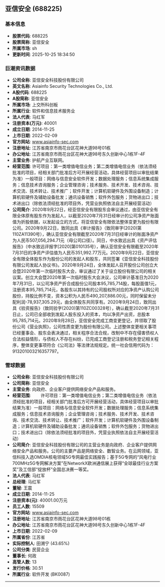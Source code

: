 ## 亚信安全 (688225)

### 基本信息

- **股票代码**: 688225
- **股票简称**: 亚信安全
- **所属市场**: sh
- **更新时间**: 2025-10-25 18:34:50

### 巨潮资讯数据

- **公司全称**: 亚信安全科技股份有限公司
- **英文名称**: Asiainfo Security Technologies Co., Ltd.
- **A股代码**: 688225
- **A股简称**: 亚信安全
- **所属市场**: 上交所科创板
- **所属行业**: 软件和信息技术服务业
- **法人代表**: 马红军
- **注册资本(万元)**: 40001
- **成立日期**: 2014-11-25
- **上市日期**: 2022-02-09
- **官方网站**: www.asiainfo-sec.com
- **注册地址**: 江苏省南京市雨花台区花神大道98号01栋
- **办公地址**: 江苏省南京市雨花台区花神大道98号东久创新中心1栋1F-4F
- **主营业务**: 护航产业互联网。
- **经营范围**: 许可项目：第一类增值电信业务；第二类增值电信业务（依法须经批准的项目，经相关部门批准后方可开展经营活动，具体经营项目以审批结果为准）一般项目：网络与信息安全软件开发；数据处理服务；信息系统集成服务；信息技术咨询服务；企业管理咨询；技术服务、技术开发、技术咨询、技术交流、技术转让、技术推广；软件开发；计算机软硬件及外围设备制造；计算机软硬件及辅助设备批发；通讯设备销售；软件外包服务；货物进出口；技术进出口（除依法须经批准的项目外，凭营业执照依法自主开展经营活动）
- **公司简介**: 2020年9月22日，经亚信安全有限股东会审议通过，由亚信安全有限全体原有股东作为发起人，以截至2020年7月31日经审计的公司净资产账面值为折股依据，以发起设立的方式，将亚信安全有限依法整体变更为股份有限公司。2020年9月22日，致同出具《审计报告》（致同审字(2020)第110ZA11390号），确认亚信安全有限截至2020年7月31日经审计的账面净资产为人民币507,056,294.71元（母公司口径）。同日，中水致远出具《资产评估报告》（中水致远评报字[2020]第010135号），确认亚信安全有限截至2020年7月31日的净资产评估值为人民币351,992.77万元。2020年9月22日，亚信安全有限全体股东作为股份公司的发起人和股东，共同签署《亚信安全科技股份有限公司发起人协议书》。2020年9月24日，全体发起人召开股份公司创立大会暨2020年第一次临时股东大会，审议通过了关于设立股份有限公司的相关议案。创立大会暨2020年第一次临时股东大会决议，公司审计基准日为2020年7月31日，以公司净资产折合成股份公司股本95,785,714股，每股面值1元，注册资本95,785,714元，各股东以其持有的公司股权所对应的净资产认购公司股份，持股比例不变，资本公积为人民币490,207,886.00元，同时保留未分配利润-78,937,305.29元，由全体股东共同享有。2020年9月24日，致同出具《验资报告》（致同验字(2020)第110ZC00328号），确认截至2020年7月31日止，公司已全部收到发起人股东投入的资本，均以净资产出资，总股本95,785,714元。2020年9月28日，亚信安全完成工商变更登记，并领取了股份公司《营业执照》，公司性质变更为股份有限公司。上述整体变更相关事项已经董事会、股东会表决通过，相关程序合法合规，改制中不存在侵害债权人合法权益情形，与债权人不存在纠纷，已完成工商登记注册和税务登记相关程序，整体变更事项符合《公司法》等法律法规规定。统一社会信用代码为：913201003216357797。

### 雪球数据

- **公司全称**: 亚信安全科技股份有限公司
- **公司简称**: 亚信安全
- **主营业务**: 向政府、企业客户提供网络安全产品和服务。
- **经营范围**: 　　许可项目：第一类增值电信业务；第二类增值电信业务（依法须经批准的项目，经相关部门批准后方可开展经营活动，具体经营项目以审批结果为准）一般项目：网络与信息安全软件开发；数据处理服务；信息系统集成服务；信息技术咨询服务；企业管理咨询；技术服务、技术开发、技术咨询、技术交流、技术转让、技术推广；软件开发；计算机软硬件及外围设备制造；计算机软硬件及辅助设备批发；通讯设备销售；软件外包服务；货物进出口；技术进出口（除依法须经批准的项目外，凭营业执照依法自主开展经营活动）
- **公司简介**: 亚信安全科技股份有限公司的主营业务是向政府、企业客户提供网络安全产品和服务。公司的主要产品是网络安全、数智业务。在云网领域，亚信科技入选OMDIA核电领域5G专网最佳实践报告；基于5G专网的“风电行业700MHz5G专网解决方案”在NetworkX欧洲通信展上获得“全球最佳行业方案奖”及工信部“绽放杯”全国总决赛一等奖。
- **法人代表**: 马红军
- **总经理**: 马红军
- **董秘**: 王震
- **成立日期**: 2014-11-25
- **注册资本(元)**: 40001.00万元
- **员工人数**: 15509
- **官方网站**: www.asiainfo-sec.com
- **注册地址**: 江苏省南京市雨花台区花神大道98号01栋
- **办公地址**: 江苏省南京市雨花台区花神大道98号东久创新中心1栋1F-4F
- **上市日期**: 2022-02-09
- **所属省份**: 江苏省
- **实际控制人**: 田溯宁 (43.65%)
- **公司分类**: 民营企业
- **董事长**: 何政
- **高管人数**: 13
- **发行价格**: 30.51
- **所属行业**: 软件开发 (BK0087)

---